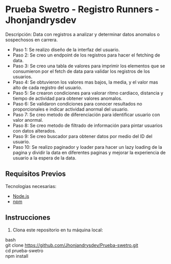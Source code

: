 # Prueba Swetro - Registro Runners - Jhonjandrysdev

Descripción: Data con registros a analizar y determinar datos anomalos o sospechosos en carrera.

- Paso 1: Se realizo diseño de la interfaz del usuario.
- Paso 2: Se creo un endpoint de los registros para hacer el fetching de data.
- Paso 3: Se creo una tabla de valores para imprimir los elementos que se consumieron por el fetch de data para validar los registros de los usuarios.
- Paso 4: Se obtuvieron los valores mas bajos, la media, y el valor mas alto de cada registro del usuario.
- Paso 5: Se crearon condiciones para valorar ritmo cardiaco, distancia y tiempo de actividad para obtener valores anomalos.
- Paso 6: Se validaron condiciones para conocer resultados no proporcionales e indicar actividad anormal del usuario.
- Paso 7: Se creo metodo de diferenciación para identificar usuario con valor anormal.
- Paso 8: Se creo metodo de filtrado de información para pintar usuarios con datos alterados.
- Paso 9: Se creo buscador para obtener datos por medio del ID del usuario.
- Paso 10: Se realizo paginador y loader para hacer un lazy loading de la pagina y dividir la data en diferentes paginas y mejorar la experiencia de usuario a la espera de la data.

## Requisitos Previos
Tecnologias necesarias:
- [Node.js](https://nodejs.org/)
- [npm](https://www.npmjs.com/)

## Instrucciones

1. Clona este repositorio en tu máquina local:

bash
<br>
git clone https://github.com/Jhonjandrysdev/Prueba-swetro.git
<br>
cd prueba-swetro
<br>
npm install





